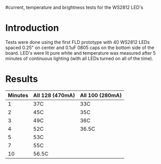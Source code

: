 #current, temperature and brightness tests for the WS2812 LED's

# Introduction #

Tests were done using the first FLD prototype with 40 WS2812 LEDs spaced 0.25" on center and 0.1uF 0805 caps on the bottom side of the board. LED's were lit pure white and temperature was measured after 5 minutes of continuous lighting (with all LEDs turned on all of the time).


# Results #

| **Minutes** | **All 128 (470mA)** | **All 100 (280mA)** |
|:------------|:--------------------|:--------------------|
| 1           | 37C                 | 33C                 |
| 2           | 45C                 | 35C                 |
| 3           | 49C                 | 36C                 |
| 4           | 52C                 | 36.5C               |
| 5           | 53C                 |                     |
| 7           | 55C                 |                     |
| 10          | 56.5C               |                     |